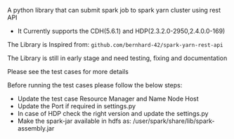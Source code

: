 A python library that can submit spark job to spark yarn cluster using rest API
* It Currently supports the CDH(5.6.1) and HDP(2.3.2.0-2950,2.4.0.0-169)   
    
The Library is Inspired from: `github.com/bernhard-42/spark-yarn-rest-api`


The Library is still in early stage and need testing, fixing and documentation   
    
Please see the test cases for more details


Before running the test cases please follow the below steps:
* Update the test case Resource Manager and Name Node Host  
* Update the Port if required in settings.py  
* In case of HDP check the right version and update the settings.py  
* Make the spark-jar available in hdfs as: /user/spark/share/lib/spark-assembly.jar  

